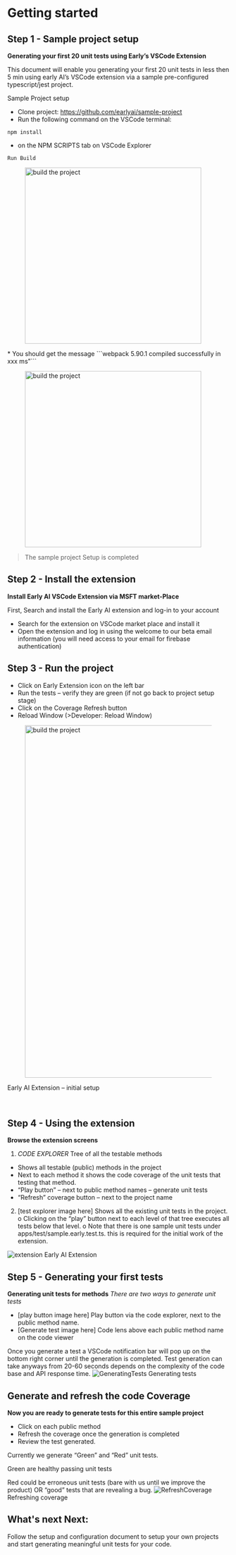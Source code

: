 
# Getting started

## Step 1 - Sample project setup
**Generating your first 20 unit tests using Early’s VSCode Extension**

This document will enable you generating your first 20 unit tests in less then 5 min using early AI’s VSCode extension via a sample pre-configured typescript/jest project.

Sample Project setup
* Clone project: https://github.com/earlyai/sample-project 
* Run the following command on the VSCode terminal:
```
npm install
```

*	on the NPM SCRIPTS tab on VSCode Explorer
```
Run Build
```
<figure>
    <img src="https://uploads-ssl.webflow.com/6583e7ad2ff3f8a81492938e/663be67189425152535939b4_npmscript.png"
         alt="build the project" width=400 >
</figure>
* You should get the message 
```webpack 5.90.1 compiled successfully in xxx ms”```
<figure>
<img src="https://uploads-ssl.webflow.com/6583e7ad2ff3f8a81492938e/663be67125f8f71f7cdb2aad_buildnest.png" alt="build the project" width=400 >
</figure>

> The sample project Setup is completed

## Step 2 - Install the extension
**Install Early AI VSCode Extension via MSFT market-Place**

First, Search and install the Early AI extension and log-in to your account
* Search for the extension on VSCode market place and install it
* Open the extension and log in using the welcome to our beta email information (you will need access to your email for firebase authentication)


## Step 3 - Run the project

* Click on Early Extension icon on the left bar
* Run the tests – verify they are green (if not go back to project setup stage)
* Click on the Coverage Refresh button
* Reload Window (>Developer: Reload Window)
<figure>
    <img src="https://uploads-ssl.webflow.com/6583e7ad2ff3f8a81492938e/663be671b200d5941d97168b_initialSetup.png"
         alt="build the project" width=800 >
</figure>

Early AI Extension – initial setup

 
## Step 4 - Using the extension

**Browse the extension screens** 
1.	  *CODE EXPLORER* Tree of all the testable methods
* Shows all testable (public) methods in the project 
* Next to each method it shows the code coverage of the unit tests that testing that method.
* “Play button” – next to public method names – generate unit tests 
* “Refresh” coverage button – next to the project name


2.	 [test explorer image here] Shows all the existing unit tests in the project. 
o	Clicking on the “play” button next to each level of that tree executes all tests below that level.
o	Note that there is one sample unit tests under apps/test/sample.early.test.ts. this is required for the initial work of the extension. 

![extension](https://uploads-ssl.webflow.com/6583e7ad2ff3f8a81492938e/663be672d69d5cabd86f1081_Extension.png)
Early AI Extension

## Step 5 - Generating your first tests
**Generating unit tests for methods**
*There are two ways to generate unit tests*
* [play button image here] Play button via the code explorer, next to the public method name.
* [Generate test image here]  Code lens above each public method name on the code viewer

Once you generate a test a VSCode notification bar will pop up on the bottom right corner until the generation is completed. Test generation can take anyways from 20-60 seconds depends on the complexity of the code base and API response time.
![GeneratingTests](https://uploads-ssl.webflow.com/6583e7ad2ff3f8a81492938e/663be671f91da71e57b6c8aa_GenerateTests.png)
Generating tests
 
 ## Generate and refresh the code Coverage 
**Now you are ready to generate tests for this entire sample project**

* Click on each public method
* Refresh the coverage once the generation is completed
* Review the test generated.

Currently we generate “Green” and “Red” unit tests.

Green are healthy passing unit tests

Red could be erroneous unit tests (bare with us until we improve the product) OR “good” tests that are revealing a bug.
![RefreshCoverage](https://uploads-ssl.webflow.com/6583e7ad2ff3f8a81492938e/663be6711082e0f1590fd508_RefreshCoverage.png)
Refreshing coverage

## What's next Next:
Follow the setup and configuration document to setup your own projects and start generating meaningful unit tests for your code.


